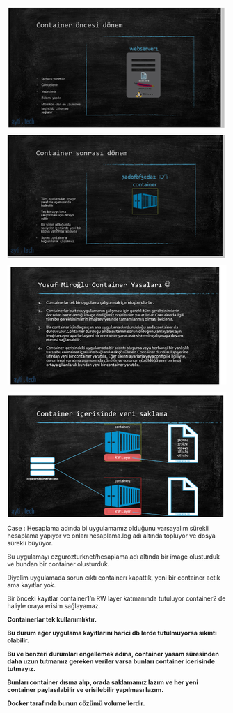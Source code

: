 
![image](https://github.com/ibrahimdoss/Docker/blob/main/Images/a1.png)

![image](https://github.com/ibrahimdoss/Docker/blob/main/Images/a2.png)

![image](https://github.com/ibrahimdoss/Docker/blob/main/Images/a3.png)

![image](https://github.com/ibrahimdoss/Docker/blob/main/Images/a4.png)

Case : Hesaplama adında bi uygulamamız olduğunu varsayalım sürekli hesaplama yapıyor ve onları hesaplama.log adı altında topluyor ve dosya sürekli büyüyor.

Bu uygulamayı ozgurozturknet/hesaplama adı altında bir image olusturduk ve bundan bir container olusturduk.

Diyelim uygulamada sorun cıktı containerı kapattık, yeni bir container actık ama kayıtlar yok.

Bir önceki kayıtlar container1’n RW layer katmanında tutuluyor container2 de haliyle oraya erisim sağlayamaz.

**Containerlar tek kullanımlıktır.**

**Bu durum eğer uygulama kayıtlarını harici db lerde tutulmuyorsa sıkıntı olabilir.**

**Bu ve benzeri durumları engellemek adına, container yasam süresinden daha uzun tutmamız gereken veriler varsa bunları container icerisinde tutmayız.**

**Bunları container dısına alıp, orada saklamamız lazım ve her yeni container paylasılabilir ve erisilebilir yapılması lazım.**

**Docker tarafında bunun cözümü volume’lerdir.**
